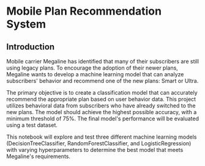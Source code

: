 # Mobile Plan Recommendation System

## Introduction

Mobile carrier Megaline has identified that many of their subscribers are still using legacy plans. To encourage the adoption of their newer plans, Megaline wants to develop a machine learning model that can analyze subscribers' behavior and recommend one of the new plans: Smart or Ultra.

The primary objective is to create a classification model that can accurately recommend the appropriate plan based on user behavior data. This project utilizes behavioral data from subscribers who have already switched to the new plans. The model should achieve the highest possible accuracy, with a minimum threshold of 75%. The final model's performance will be evaluated using a test dataset.

This notebook will explore and test three different machine learning models (DecisionTreeClassifier, RandomForestClassifier, and LogisticRegression) with varying hyperparameters to determine the best model that meets Megaline's requirements.  